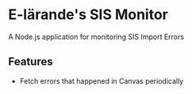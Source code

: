 # E-lärande's SIS Monitor

A Node.js application for monitoring SIS Import Errors

## Features

- Fetch errors that happened in Canvas periodically

